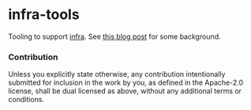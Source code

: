 # infra-tools

Tooling to support [infra](https://github.com/JoshMcguigan/infra). See [this blog post](https://www.joshmcguigan.com/blog/low-cost-infrastructure-monitoring/) for some background.

### Contribution

Unless you explicitly state otherwise, any contribution intentionally submitted for inclusion in the work by you, as defined in the Apache-2.0 license, shall be dual licensed as above, without any additional terms or conditions.
